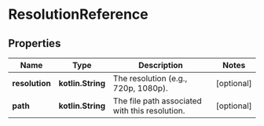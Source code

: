 
# ResolutionReference

## Properties
| Name | Type | Description | Notes |
| ------------ | ------------- | ------------- | ------------- |
| **resolution** | **kotlin.String** | The resolution (e.g., 720p, 1080p). |  [optional] |
| **path** | **kotlin.String** | The file path associated with this resolution. |  [optional] |



